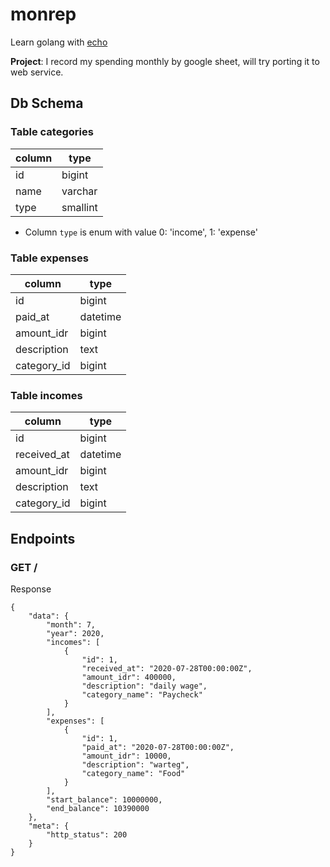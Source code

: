 # monrep

Learn golang with [echo](https://github.com/labstack/echo)

**Project**: I record my spending monthly by google sheet, will try porting it to web service.

## Db Schema

### Table categories

| column | type     |
|--------|----------|
| id     | bigint   |
| name   | varchar  |
| type   | smallint |

- Column `type` is enum with value 0: 'income', 1: 'expense'

### Table expenses

| column      | type     |
|-------------|----------|
| id          | bigint   |
| paid_at     | datetime |
| amount_idr  | bigint   |
| description | text     |
| category_id | bigint   |

### Table incomes

| column      | type     |
|-------------|----------|
| id          | bigint   |
| received_at | datetime |
| amount_idr  | bigint   |
| description | text     |
| category_id | bigint   |

## Endpoints

### GET /

Response
```
{
    "data": {
        "month": 7,
        "year": 2020,
        "incomes": [
            {
                "id": 1,
                "received_at": "2020-07-28T00:00:00Z",
                "amount_idr": 400000,
                "description": "daily wage",
                "category_name": "Paycheck"
            }
        ],
        "expenses": [
            {
                "id": 1,
                "paid_at": "2020-07-28T00:00:00Z",
                "amount_idr": 10000,
                "description": "warteg",
                "category_name": "Food"
            }
        ],
        "start_balance": 10000000,
        "end_balance": 10390000
    },
    "meta": {
        "http_status": 200
    }
}
```
